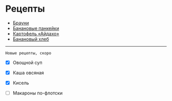 # Рецепты

-  [Брауни](brownie.md)
-  [Банановые панкейки](bananovie-pankejki.md)
-  [Картофель «Айдахо»](kartofel-ajdaho.md)
-  [Банановый хлеб](bananovyy-hleb.md)
---
```
Новые рецепты, скоро
```
- [x] Овощной суп
- [x] Каша овсяная
- [x] Кисель
- [ ] Макароны по-флотски


